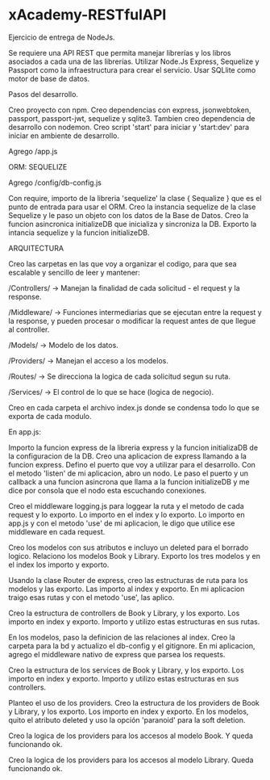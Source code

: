 # xAcademy-RESTfulAPI

Ejercicio de entrega de NodeJs.

Se requiere una API REST que permita manejar librerías y los libros asociados a cada una de
las librerías. Utilizar Node.Js Express, Sequelize y Passport como la infraestructura para crear
el servicio. Usar SQLlite como motor de base de datos.


Pasos del desarrollo.

Creo proyecto con npm. Creo dependencias con express, jsonwebtoken, passport, passport-jwt, sequelize y sqlite3. Tambien creo dependencia de desarrollo con nodemon. Creo script 'start' para iniciar y 'start:dev' para iniciar en ambiente de desarrollo.

Agrego /app.js

ORM: SEQUELIZE

Agrego /config/db-config.js

Con require, importo de la libreria 'sequelize' la clase { Sequalize } que es el punto de entrada para usar el ORM.
Creo la instancia sequelize de la clase Sequelize y le paso un objeto con los datos de la Base de Datos.
Creo la funcion asincronica initializeDB que inicializa y sincroniza la DB.
Exporto la intancia sequelize y la funcion initializeDB.

ARQUITECTURA

Creo las carpetas en las que voy a organizar el codigo, para que sea escalable y sencillo de leer y mantener:

/Controllers/ -> Manejan la finalidad de cada solicitud - el request y la response.

/Middleware/ -> Funciones intermediarias que se ejecutan entre la request y la response, y pueden procesar o modificar la request antes de que llegue al controller.

/Models/ -> Modelo de los datos.

/Providers/ -> Manejan el acceso a los modelos.

/Routes/ -> Se direcciona la logica de cada solicitud segun su ruta.

/Services/ -> El control de lo que se hace (logica de negocio).

Creo en cada carpeta el archivo index.js donde se condensa todo lo que se exporta de cada modulo.

En app.js:

Importo la funcion express de la libreria express y la funcion initializaDB de la configuracion de la DB.
Creo una aplicacion de express llamando a la funcion express.
Defino el puerto que voy a utilizar para el desarrollo.
Con el metodo 'listen' de mi aplicacion, abro un nodo. Le paso el puerto y un callback a una funcion asincrona que llama a la funcion initializeDB y me dice por consola que el nodo esta escuchando conexiones.

Creo el middleware logging.js para loggear la ruta y el metodo de cada request y lo exporto. Lo importo en el index y lo exporto. Lo importo en app.js y con el metodo 'use' de mi aplicacion, le digo que utilice ese middleware en cada request.

Creo los modelos con sus atributos e incluyo un deleted para el borrado logico. Relaciono los modelos Book y Library. Exporto los tres modelos y en el index los importo y exporto.

Usando la clase Router de express, creo las estructuras de ruta para los modelos y las exporto. Las importo al index y exporto. En mi aplicacion traigo esas rutas y con el metodo 'use', las aplico.

Creo la estructura de controllers de Book y Library, y los exporto. Los importo en index y exporto. Importo y utilizo estas estructuras en sus rutas.

En los modelos, paso la definicion de las relaciones al index.
Creo la carpeta para la bd y actualizo el db-config y el gitignore.
En mi aplicacion, agrego el middleware nativo de express que parsea los requests.

Creo la estructura de los services de Book y Library, y los exporto. Los importo en index y exporto. Importo y utilizo estas estructuras en sus controllers.

Planteo el uso de los providers. Creo la estructura de los providers de Book y Library, y los exporto. Los importo en index y exporto. En los modelos, quito el atributo deleted y uso la opción 'paranoid' para la soft deletion.

Creo la logica de los providers para los accesos al modelo Book. Y queda funcionando ok.

Creo la logica de los providers para los accesos al modelo Library. Queda funcionando ok.

